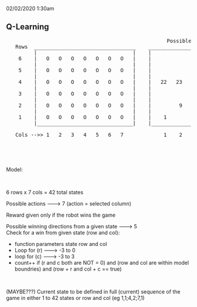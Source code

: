 02/02/2020 1:30am 
## Q-Learning

<pre>
                                                    Possible wins for state 25
   Rows  _________________________________    ________________________________________
         |                               |    |                                      |
    6    |   O   O   O   O   O   O   O   |    |                                      |
         |                               |    |                                      |
    5    |   O   O   O   O   O   O   O   |    |                                      |
         |                               |    |                                      |
    4    |   O   O   O   O   O   O   O   |    |   22   23   24   25   26   27   28   |
         |                               |    |                                      |
    3    |   O   O   O   O   O   O   O   |    |             17   18   19             |
         |                               |    |                                      |
    2    |   O   O   O   O   O   O   O   |    |         9        11        13        |
         |                               |    |                                      |
    1    |   O   O   O   O   O   O   O   |    |    1              4              7   |                               
         |_______________________________|    |______________________________________|    
            
   Cols -->> 1   2   3   4   5   6   7             1    2    3    4    5    6    7

</pre>

<br><br>

Model:

<br>

6 rows x 7 cols = 42 total states
<br>

Possible actions ---> 7 (action = selected column)
<br>

Reward given only if the robot wins the game
<br>

Possible winning directions from a given state ---> 5 <br>
Check for a win from given state (row and col):

+ function parameters state row and col
+ Loop for (r) ---> -3 to 0
+ loop for (c) ---> -3 to 3
+ count++ if (r and c both are NOT = 0) and (row and col are within model boundries) and (row + r and col + c == true)
<br>

(MAYBE???) Current state to be defined in full (current) sequence of the game in either 1 to 42 states or row and col (eg 1,1;4,2;7,1)
<br>

